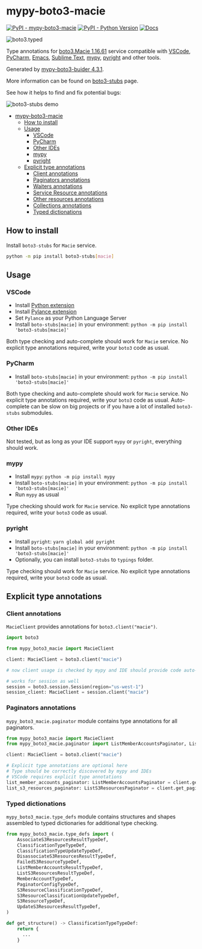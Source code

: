 # mypy-boto3-macie

[![PyPI - mypy-boto3-macie](https://img.shields.io/pypi/v/mypy-boto3-macie.svg?color=blue)](https://pypi.org/project/mypy-boto3-macie)
[![PyPI - Python Version](https://img.shields.io/pypi/pyversions/mypy-boto3-macie.svg?color=blue)](https://pypi.org/project/mypy-boto3-macie)
[![Docs](https://img.shields.io/readthedocs/mypy-boto3-builder.svg?color=blue)](https://mypy-boto3-builder.readthedocs.io/)

![boto3.typed](https://github.com/vemel/mypy_boto3_builder/raw/master/logo.png)

Type annotations for
[boto3.Macie 1.16.61](https://boto3.amazonaws.com/v1/documentation/api/1.16.61/reference/services/macie.html#Macie) service
compatible with
[VSCode](https://code.visualstudio.com/),
[PyCharm](https://www.jetbrains.com/pycharm/),
[Emacs](https://www.gnu.org/software/emacs/),
[Sublime Text](https://www.sublimetext.com/),
[mypy](https://github.com/python/mypy),
[pyright](https://github.com/microsoft/pyright)
and other tools.

Generated by [mypy-boto3-buider 4.3.1](https://github.com/vemel/mypy_boto3_builder).

More information can be found on [boto3-stubs](https://pypi.org/project/boto3-stubs/) page.

See how it helps to find and fix potential bugs:

![boto3-stubs demo](https://github.com/vemel/mypy_boto3_builder/raw/master/demo.gif)

- [mypy-boto3-macie](#mypy-boto3-macie)
  - [How to install](#how-to-install)
  - [Usage](#usage)
    - [VSCode](#vscode)
    - [PyCharm](#pycharm)
    - [Other IDEs](#other-ides)
    - [mypy](#mypy)
    - [pyright](#pyright)
  - [Explicit type annotations](#explicit-type-annotations)
    - [Client annotations](#client-annotations)
    - [Paginators annotations](#paginators-annotations)
    - [Waiters annotations](#waiters-annotations)
    - [Service Resource annotations](#service-resource-annotations)
    - [Other resources annotations](#other-resources-annotations)
    - [Collections annotations](#collections-annotations)
    - [Typed dictionations](#typed-dictionations)

## How to install

Install `boto3-stubs` for `Macie` service.

```bash
python -m pip install boto3-stubs[macie]
```

## Usage

### VSCode

- Install [Python extension](https://marketplace.visualstudio.com/items?itemName=ms-python.python)
- Install [Pylance extension](https://marketplace.visualstudio.com/items?itemName=ms-python.vscode-pylance)
- Set `Pylance` as your Python Language Server
- Install `boto-stubs[macie]` in your environment: `python -m pip install 'boto3-stubs[macie]'`

Both type checking and auto-complete should work for `Macie` service.
No explicit type annotations required, write your `boto3` code as usual.

### PyCharm

- Install `boto-stubs[macie]` in your environment: `python -m pip install 'boto3-stubs[macie]'`

Both type checking and auto-complete should work for `Macie` service.
No explicit type annotations required, write your `boto3` code as usual.
Auto-complete can be slow on big projects or if you have a lot of installed `boto3-stubs` submodules.

### Other IDEs

Not tested, but as long as your IDE support `mypy` or `pyright`, everything should work.

### mypy

- Install `mypy`: `python -m pip install mypy`
- Install `boto-stubs[macie]` in your environment: `python -m pip install 'boto3-stubs[macie]'`
- Run `mypy` as usual

Type checking should work for `Macie` service.
No explicit type annotations required, write your `boto3` code as usual.

### pyright

- Install `pyright`: `yarn global add pyright`
- Install `boto-stubs[macie]` in your environment: `python -m pip install 'boto3-stubs[macie]'`
- Optionally, you can install `boto3-stubs` to `typings` folder.

Type checking should work for `Macie` service.
No explicit type annotations required, write your `boto3` code as usual.

## Explicit type annotations

### Client annotations

`MacieClient` provides annotations for `boto3.client("macie")`.

```python
import boto3

from mypy_boto3_macie import MacieClient

client: MacieClient = boto3.client("macie")

# now client usage is checked by mypy and IDE should provide code auto-complete

# works for session as well
session = boto3.session.Session(region="us-west-1")
session_client: MacieClient = session.client("macie")
```

### Paginators annotations

`mypy_boto3_macie.paginator` module contains type annotations for all paginators.

```python
from mypy_boto3_macie import MacieClient
from mypy_boto3_macie.paginator import ListMemberAccountsPaginator, ListS3ResourcesPaginator

client: MacieClient = boto3.client("macie")

# Explicit type annotations are optional here
# Type should be correctly discovered by mypy and IDEs
# VSCode requires explicit type annotations
list_member_accounts_paginator: ListMemberAccountsPaginator = client.get_paginator("list_member_accounts")
list_s3_resources_paginator: ListS3ResourcesPaginator = client.get_paginator("list_s3_resources")
```







### Typed dictionations

`mypy_boto3_macie.type_defs` module contains structures and shapes assembled
to typed dictionaries for additional type checking.

```python
from mypy_boto3_macie.type_defs import (
    AssociateS3ResourcesResultTypeDef,
    ClassificationTypeTypeDef,
    ClassificationTypeUpdateTypeDef,
    DisassociateS3ResourcesResultTypeDef,
    FailedS3ResourceTypeDef,
    ListMemberAccountsResultTypeDef,
    ListS3ResourcesResultTypeDef,
    MemberAccountTypeDef,
    PaginatorConfigTypeDef,
    S3ResourceClassificationTypeDef,
    S3ResourceClassificationUpdateTypeDef,
    S3ResourceTypeDef,
    UpdateS3ResourcesResultTypeDef,
)

def get_structure() -> ClassificationTypeTypeDef:
    return {
      ...
    }
```
